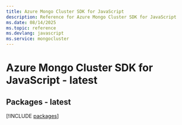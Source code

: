 ```yaml
---
title: Azure Mongo Cluster SDK for JavaScript
description: Reference for Azure Mongo Cluster SDK for JavaScript
ms.date: 08/14/2025
ms.topic: reference
ms.devlang: javascript
ms.service: mongocluster
---
```

# Azure Mongo Cluster SDK for JavaScript - latest
## Packages - latest
[!INCLUDE [packages](mongo-cluster-index.md)]